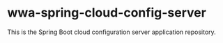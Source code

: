 # wwa-spring-cloud-config-server
This is the Spring Boot cloud configuration server application repository.
